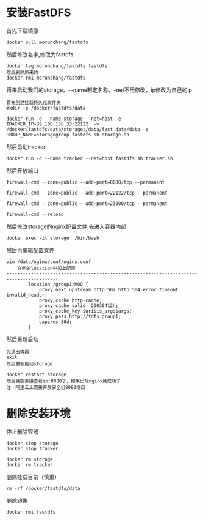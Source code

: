 # 安装FastDFS

首先下载镜像

```
docker pull morunchang/fastdfs
```

然后修改名字,修改为fastdfs

```
docker tag morunchang/fastdfs fastdfs
然后删除原来的
docker rmi morunchang/fastdfs
```

再来启动我们的storage，--name制定名称，-net不用修改，ip修改为自己的ip

```
首先创建挂载持久化文件夹
mkdir -p /docker/fastdfs/data

docker run -d --name storage --net=host -e TRACKER_IP=39.108.158.33:22122  -v /docker/fastdfs/data/storage:/data/fast_data/data -e GROUP_NAME=storagegroup fastdfs sh storage.sh
```

然后启动tracker

```
docker run -d --name tracker --net=host fastdfs sh tracker.sh
```

然后开放端口

```
firewall-cmd --zone=public --add-port=8080/tcp --permanent

firewall-cmd --zone=public --add-port=22122/tcp --permanent

firewall-cmd --zone=public --add-port=23000/tcp --permanent

firewall-cmd --reload
```

然后修改storage的nginx配置文件,先进入容器内部

```
docker exec -it storage  /bin/bash
```

然后再编辑配置文件

```
vim /data/nginx/conf/nginx.conf
	在他的location中加上配置
-----------------------------------------------------------------------------------------
        location /group1/M00 {
            proxy_next_upstream http_502 http_504 error timeout invalid_header;
            proxy_cache http-cache;
            proxy_cache_valid  20030412h;
            proxy_cache_key $uri$is_args$args;
            proxy_pass http://fdfs_group1;
            expires 30d;
        }
```

然后重新启动

```
先退出容器
exit
然后重新启动storage

docker restart storage
然后就能直接查看ip:8080了，如果出现nginx就成功了
注：阿里云上需要开放安全组8080端口
```

# 删除安装环境

停止删除容器

```
docker stop	storage
docker stop	tracker

docker rm storage
docker rm tracker
```

删除挂载目录（慎重）

```
rm -rf /docker/fastdfs/data
```

删除镜像

```
docker rmi fastdfs
```

